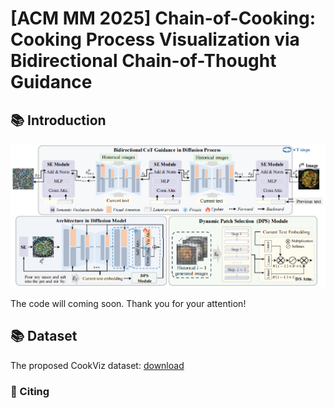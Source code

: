 # [ACM MM 2025] Chain-of-Cooking: Cooking Process Visualization via Bidirectional Chain-of-Thought Guidance

## 📚 Introduction
![Framework](framework.png)


The code will coming soon. Thank you for your attention!

## 📚 Dataset
The proposed CookViz dataset: [download](https://drive.google.com/file/d/1uWmt4dnxGiAYlqkMtzqdbCZZamVEgrai/view?usp=drive_link)


### 📝 Citing

